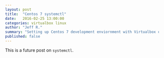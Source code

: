 ```yaml
---
layout: post
title:  "Centos 7 systemctl"
date:   2016-02-25 13:00:00
categories: virtualbox linux
author: "Jeff R."
summary: "Setting up Centos 7 development enviornment with Virtualbox on OS X."
published: false
---
```


This is a future post on `systemctl`.